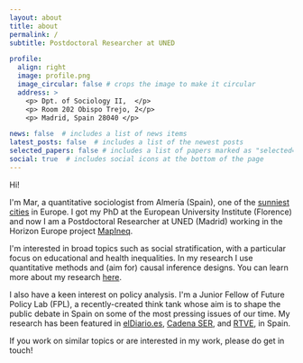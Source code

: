 ```yaml
---
layout: about
title: about
permalink: /
subtitle: Postdoctoral Researcher at UNED

profile:
  align: right
  image: profile.png
  image_circular: false # crops the image to make it circular
  address: >
    <p> Dpt. of Sociology II,  </p>
    <p> Room 202 Obispo Trejo, 2</p>
    <p> Madrid, Spain 28040 </p>

news: false  # includes a list of news items
latest_posts: false  # includes a list of the newest posts
selected_papers: false # includes a list of papers marked as "selected={true}"
social: true  # includes social icons at the bottom of the page
---
```


Hi!

I'm Mar, a quantitative sociologist from Almería (Spain), one of the [sunniest cities](https://weather-and-climate.com/average-monthly-hours-Sunshine,almeria-andalucia-es,Spain) in Europe. I got my PhD at the European University Institute (Florence) and now I am a Postdoctoral Researcher at UNED (Madrid) working in the Horizon Europe project [MapIneq](https://mapineq.eu/).

I'm interested in broad topics such as social stratification, with a particular focus on educational and health inequalities. In my research I use quantitative methods and (aim for) causal inference designs. You can learn more about my research [here](https://marespadafor.github.io/research/).

I also have a keen interest on policy analysis. I'm a Junior Fellow of Future Policy Lab (FPL), a recently-created think tank whose aim is to shape the public debate in Spain on some of the most pressing issues of our time. My research has been featured in [elDiario.es](https://www.eldiario.es/sociedad/abrir-casas-apuestas-cerca-institutos-baja-rendimiento-escolar-barrios-humildes_1_8440297.html), [Cadena SER](https://cadenaser.com/ser/2021/10/31/sociedad/1635675473_674477.html), and [RTVE](https://www.rtve.es/noticias/20211107/casas-apuestas-proximidad-colegios-barrios/2211660.shtml), in Spain.

If you work on similar topics or are interested in my work, please do get in touch!
